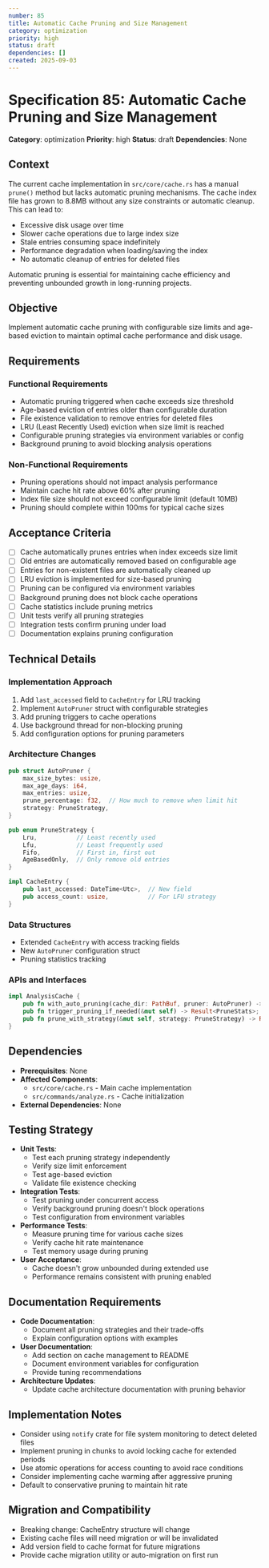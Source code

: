 ```yaml
---
number: 85
title: Automatic Cache Pruning and Size Management
category: optimization
priority: high
status: draft
dependencies: []
created: 2025-09-03
---
```


# Specification 85: Automatic Cache Pruning and Size Management

**Category**: optimization
**Priority**: high
**Status**: draft
**Dependencies**: None

## Context

The current cache implementation in `src/core/cache.rs` has a manual `prune()` method but lacks automatic pruning mechanisms. The cache index file has grown to 8.8MB without any size constraints or automatic cleanup. This can lead to:
- Excessive disk usage over time
- Slower cache operations due to large index size
- Stale entries consuming space indefinitely
- Performance degradation when loading/saving the index
- No automatic cleanup of entries for deleted files

Automatic pruning is essential for maintaining cache efficiency and preventing unbounded growth in long-running projects.

## Objective

Implement automatic cache pruning with configurable size limits and age-based eviction to maintain optimal cache performance and disk usage.

## Requirements

### Functional Requirements
- Automatic pruning triggered when cache exceeds size threshold
- Age-based eviction of entries older than configurable duration
- File existence validation to remove entries for deleted files
- LRU (Least Recently Used) eviction when size limit is reached
- Configurable pruning strategies via environment variables or config
- Background pruning to avoid blocking analysis operations

### Non-Functional Requirements
- Pruning operations should not impact analysis performance
- Maintain cache hit rate above 60% after pruning
- Index file size should not exceed configurable limit (default 10MB)
- Pruning should complete within 100ms for typical cache sizes

## Acceptance Criteria

- [ ] Cache automatically prunes entries when index exceeds size limit
- [ ] Old entries are automatically removed based on configurable age
- [ ] Entries for non-existent files are automatically cleaned up
- [ ] LRU eviction is implemented for size-based pruning
- [ ] Pruning can be configured via environment variables
- [ ] Background pruning does not block cache operations
- [ ] Cache statistics include pruning metrics
- [ ] Unit tests verify all pruning strategies
- [ ] Integration tests confirm pruning under load
- [ ] Documentation explains pruning configuration

## Technical Details

### Implementation Approach
1. Add `last_accessed` field to `CacheEntry` for LRU tracking
2. Implement `AutoPruner` struct with configurable strategies
3. Add pruning triggers to cache operations
4. Use background thread for non-blocking pruning
5. Add configuration options for pruning parameters

### Architecture Changes
```rust
pub struct AutoPruner {
    max_size_bytes: usize,
    max_age_days: i64,
    max_entries: usize,
    prune_percentage: f32,  // How much to remove when limit hit
    strategy: PruneStrategy,
}

pub enum PruneStrategy {
    Lru,           // Least recently used
    Lfu,           // Least frequently used
    Fifo,          // First in, first out
    AgeBasedOnly,  // Only remove old entries
}

impl CacheEntry {
    pub last_accessed: DateTime<Utc>,  // New field
    pub access_count: usize,           // For LFU strategy
}
```

### Data Structures
- Extended `CacheEntry` with access tracking fields
- New `AutoPruner` configuration struct
- Pruning statistics tracking

### APIs and Interfaces
```rust
impl AnalysisCache {
    pub fn with_auto_pruning(cache_dir: PathBuf, pruner: AutoPruner) -> Result<Self>;
    pub fn trigger_pruning_if_needed(&mut self) -> Result<PruneStats>;
    pub fn prune_with_strategy(&mut self, strategy: PruneStrategy) -> Result<PruneStats>;
}
```

## Dependencies

- **Prerequisites**: None
- **Affected Components**: 
  - `src/core/cache.rs` - Main cache implementation
  - `src/commands/analyze.rs` - Cache initialization
- **External Dependencies**: None

## Testing Strategy

- **Unit Tests**: 
  - Test each pruning strategy independently
  - Verify size limit enforcement
  - Test age-based eviction
  - Validate file existence checking
- **Integration Tests**: 
  - Test pruning under concurrent access
  - Verify background pruning doesn't block operations
  - Test configuration from environment variables
- **Performance Tests**: 
  - Measure pruning time for various cache sizes
  - Verify cache hit rate maintenance
  - Test memory usage during pruning
- **User Acceptance**: 
  - Cache doesn't grow unbounded during extended use
  - Performance remains consistent with pruning enabled

## Documentation Requirements

- **Code Documentation**: 
  - Document all pruning strategies and their trade-offs
  - Explain configuration options with examples
- **User Documentation**: 
  - Add section on cache management to README
  - Document environment variables for configuration
  - Provide tuning recommendations
- **Architecture Updates**: 
  - Update cache architecture documentation with pruning behavior

## Implementation Notes

- Consider using `notify` crate for file system monitoring to detect deleted files
- Implement pruning in chunks to avoid locking cache for extended periods  
- Use atomic operations for access counting to avoid race conditions
- Consider implementing cache warming after aggressive pruning
- Default to conservative pruning to maintain hit rate

## Migration and Compatibility

- Breaking change: CacheEntry structure will change
- Existing cache files will need migration or will be invalidated
- Add version field to cache format for future migrations
- Provide cache migration utility or auto-migration on first run